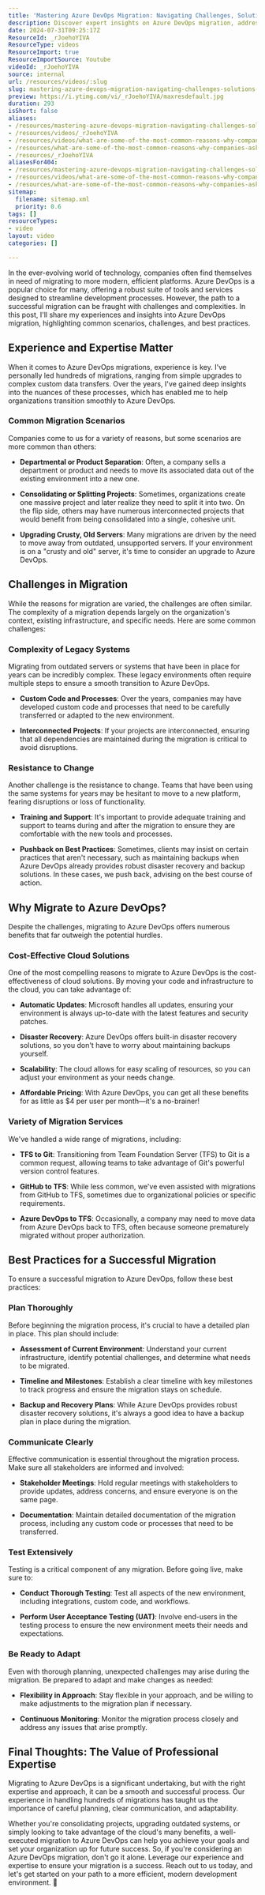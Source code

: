 ```yaml
---
title: 'Mastering Azure DevOps Migration: Navigating Challenges, Solutions, and Best Practices'
description: Discover expert insights on Azure DevOps migration, addressing common challenges and benefits for IT managers, DevOps teams, and business owners.
date: 2024-07-31T09:25:17Z
ResourceId: _rJoehoYIVA
ResourceType: videos
ResourceImport: true
ResourceImportSource: Youtube
videoId: _rJoehoYIVA
source: internal
url: /resources/videos/:slug
slug: mastering-azure-devops-migration-navigating-challenges-solutions-and-best-practices
preview: https://i.ytimg.com/vi/_rJoehoYIVA/maxresdefault.jpg
duration: 293
isShort: false
aliases:
- /resources/mastering-azure-devops-migration-navigating-challenges-solutions-and-best-practices
- /resources/videos/_rJoehoYIVA
- /resources/videos/what-are-some-of-the-most-common-reasons-why-companies-ask-you-to-do-a-migration-via-azure-devops
- /resources/what-are-some-of-the-most-common-reasons-why-companies-ask-you-to-do-a-migration-via-azure-devops
- /resources/_rJoehoYIVA
aliasesFor404:
- /resources/mastering-azure-devops-migration-navigating-challenges-solutions-and-best-practices
- /resources/videos/what-are-some-of-the-most-common-reasons-why-companies-ask-you-to-do-a-migration-via-azure-devops
- /resources/what-are-some-of-the-most-common-reasons-why-companies-ask-you-to-do-a-migration-via-azure-devops
sitemap:
  filename: sitemap.xml
  priority: 0.6
tags: []
resourceTypes:
- video
layout: video
categories: []

---
```

In the ever-evolving world of technology, companies often find themselves in need of migrating to more modern, efficient platforms. Azure DevOps is a popular choice for many, offering a robust suite of tools and services designed to streamline development processes. However, the path to a successful migration can be fraught with challenges and complexities. In this post, I'll share my experiences and insights into Azure DevOps migration, highlighting common scenarios, challenges, and best practices.

## **Experience and Expertise Matter**

When it comes to Azure DevOps migrations, experience is key. I've personally led hundreds of migrations, ranging from simple upgrades to complex custom data transfers. Over the years, I've gained deep insights into the nuances of these processes, which has enabled me to help organizations transition smoothly to Azure DevOps.

### **Common Migration Scenarios**

Companies come to us for a variety of reasons, but some scenarios are more common than others:

- **Departmental or Product Separation**: Often, a company sells a department or product and needs to move its associated data out of the existing environment into a new one.

- **Consolidating or Splitting Projects**: Sometimes, organizations create one massive project and later realize they need to split it into two. On the flip side, others may have numerous interconnected projects that would benefit from being consolidated into a single, cohesive unit.

- **Upgrading Crusty, Old Servers**: Many migrations are driven by the need to move away from outdated, unsupported servers. If your environment is on a "crusty and old" server, it's time to consider an upgrade to Azure DevOps.

## **Challenges in Migration**

While the reasons for migration are varied, the challenges are often similar. The complexity of a migration depends largely on the organization's context, existing infrastructure, and specific needs. Here are some common challenges:

### **Complexity of Legacy Systems**

Migrating from outdated servers or systems that have been in place for years can be incredibly complex. These legacy environments often require multiple steps to ensure a smooth transition to Azure DevOps.

- **Custom Code and Processes**: Over the years, companies may have developed custom code and processes that need to be carefully transferred or adapted to the new environment.

- **Interconnected Projects**: If your projects are interconnected, ensuring that all dependencies are maintained during the migration is critical to avoid disruptions.

### **Resistance to Change**

Another challenge is the resistance to change. Teams that have been using the same systems for years may be hesitant to move to a new platform, fearing disruptions or loss of functionality.

- **Training and Support**: It's important to provide adequate training and support to teams during and after the migration to ensure they are comfortable with the new tools and processes.

- **Pushback on Best Practices**: Sometimes, clients may insist on certain practices that aren't necessary, such as maintaining backups when Azure DevOps already provides robust disaster recovery and backup solutions. In these cases, we push back, advising on the best course of action.

## **Why Migrate to Azure DevOps?**

Despite the challenges, migrating to Azure DevOps offers numerous benefits that far outweigh the potential hurdles.

### **Cost-Effective Cloud Solutions**

One of the most compelling reasons to migrate to Azure DevOps is the cost-effectiveness of cloud solutions. By moving your code and infrastructure to the cloud, you can take advantage of:

- **Automatic Updates**: Microsoft handles all updates, ensuring your environment is always up-to-date with the latest features and security patches.

- **Disaster Recovery**: Azure DevOps offers built-in disaster recovery solutions, so you don't have to worry about maintaining backups yourself.

- **Scalability**: The cloud allows for easy scaling of resources, so you can adjust your environment as your needs change.

- **Affordable Pricing**: With Azure DevOps, you can get all these benefits for as little as $4 per user per month—it's a no-brainer!

### **Variety of Migration Services**

We've handled a wide range of migrations, including:

- **TFS to Git**: Transitioning from Team Foundation Server (TFS) to Git is a common request, allowing teams to take advantage of Git's powerful version control features.

- **GitHub to TFS**: While less common, we've even assisted with migrations from GitHub to TFS, sometimes due to organizational policies or specific requirements.

- **Azure DevOps to TFS**: Occasionally, a company may need to move data from Azure DevOps back to TFS, often because someone prematurely migrated without proper authorization.

## **Best Practices for a Successful Migration**

To ensure a successful migration to Azure DevOps, follow these best practices:

### **Plan Thoroughly**

Before beginning the migration process, it's crucial to have a detailed plan in place. This plan should include:

- **Assessment of Current Environment**: Understand your current infrastructure, identify potential challenges, and determine what needs to be migrated.

- **Timeline and Milestones**: Establish a clear timeline with key milestones to track progress and ensure the migration stays on schedule.

- **Backup and Recovery Plans**: While Azure DevOps provides robust disaster recovery solutions, it's always a good idea to have a backup plan in place during the migration.

### **Communicate Clearly**

Effective communication is essential throughout the migration process. Make sure all stakeholders are informed and involved:

- **Stakeholder Meetings**: Hold regular meetings with stakeholders to provide updates, address concerns, and ensure everyone is on the same page.

- **Documentation**: Maintain detailed documentation of the migration process, including any custom code or processes that need to be transferred.

### **Test Extensively**

Testing is a critical component of any migration. Before going live, make sure to:

- **Conduct Thorough Testing**: Test all aspects of the new environment, including integrations, custom code, and workflows.

- **Perform User Acceptance Testing (UAT)**: Involve end-users in the testing process to ensure the new environment meets their needs and expectations.

### **Be Ready to Adapt**

Even with thorough planning, unexpected challenges may arise during the migration. Be prepared to adapt and make changes as needed:

- **Flexibility in Approach**: Stay flexible in your approach, and be willing to make adjustments to the migration plan if necessary.

- **Continuous Monitoring**: Monitor the migration process closely and address any issues that arise promptly.

## **Final Thoughts: The Value of Professional Expertise**

Migrating to Azure DevOps is a significant undertaking, but with the right expertise and approach, it can be a smooth and successful process. Our experience in handling hundreds of migrations has taught us the importance of careful planning, clear communication, and adaptability.

Whether you're consolidating projects, upgrading outdated systems, or simply looking to take advantage of the cloud's many benefits, a well-executed migration to Azure DevOps can help you achieve your goals and set your organization up for future success. So, if you're considering an Azure DevOps migration, don't go it alone. Leverage our experience and expertise to ensure your migration is a success. Reach out to us today, and let's get started on your path to a more efficient, modern development environment. 🚀
